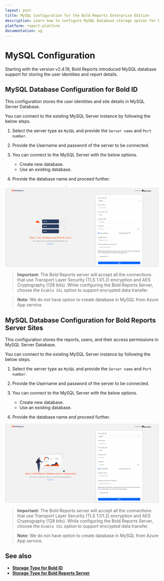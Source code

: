 ```yaml
---
layout: post
title: MySQL Configuration for the Bold Reports Enterprise Edition
description: Learn how to configure MySQL Database storage option for BoldID and Bold Reports Server in Bold Reports
platform: report-platform
documentation: ug
---
```


# MySQL Configuration

Starting with the version v2.4.19, Bold Reports introduced MySQL database support for storing the user identities and report details.

## MySQL Database Configuration for Bold ID

This configuration stores the user identities and site details in MySQL Server Database.

You can connect to the existing MySQL Server instance by following the below steps.

1. Select the server type as `MySQL` and provide the `Server name` and `Port number`.

2. Provide the Username and password of the server to be connected.

3. You can connect to the MySQL Server with the below options.

    * Create new database.
    * Use an existing database.

4. Provide the database name and proceed further.

![MySQL Server](/static/assets/on-premise/images/getting-started/application-startup-mySQL-server.png)

> **Important:** The Bold Reports server will accept all the connections that use Transport Layer Security (TLS 1.1/1.2) encryption and AES Cryptography (128 bits). While configuring the Bold Reports Server, choose the `Enable SSL` option to support encrypted data transfer.

> **Note:** We do not have option to create database in MySQL from Azure App service.

## MySQL Database Configuration for Bold Reports Server Sites

This configuration stores the reports, users, and their access permissions in MySQL Server Database.

You can connect to the existing MySQL Server instance by following the below steps.

1. Select the server type as `MySQL` and provide the `Server name` and `Port number`.

2. Provide the Username and password of the server to be connected.

3. You can connect to the MySQL Server with the below options.

    * Create new database.
    * Use an existing database.

4. Provide the database name and proceed further.

![MySQL Server](/static/assets/on-premise/images/getting-started/application-startup-mySQL-bold-reports-server.png)

> **Important:** The Bold Reports server will accept all the connections that use Transport Layer Security (TLS 1.1/1.2) encryption and AES Cryptography (128 bits). While configuring the Bold Reports Server, choose the `Enable SSL` option to support encrypted data transfer.

> **Note:** We do not have option to create database in MySQL from Azure App service.

## See also

* [**Storage Type for Bold ID**](../#storage-type-for-bold-id)
* [**Storage Type for Bold Reports Server**](../#storage-type-for-bold-reports-server)